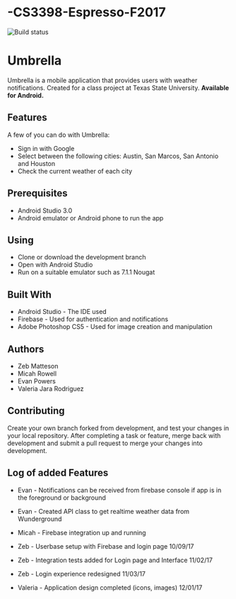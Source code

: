 # -CS3398-Espresso-F2017

![Build status](https://travis-ci.org/CS3398-Espresso-Noir/-CS3398-Espresso-F2017.svg?branch=master)

# **Umbrella**

Umbrella is a mobile application that provides users with weather notifications. Created for a class project at Texas State University.
**Available for Android.**

## **Features**

A few of you can do with Umbrella:

* Sign in with Google
* Select between the following cities: Austin, San Marcos, San Antonio and Houston
* Check the current weather of each city

## **Prerequisites**

* Android Studio 3.0
* Android emulator or Android phone to run the app

## **Using**

* Clone or download the development branch
* Open with Android Studio
* Run on a suitable emulator such as 7.1.1 Nougat

## **Built With**

* Android Studio - The IDE used
* Firebase - Used for authentication and notifications 
* Adobe Photoshop CS5 - Used for image creation and manipulation

## **Authors**

* Zeb Matteson
* Micah Rowell
* Evan Powers
* Valeria Jara Rodriguez 

## **Contributing**

Create your own branch forked from development, and test your changes in your local repository. After completing a task or feature, merge back with development and submit a pull request to merge your changes into development.

## **Log of added Features**

* Evan - Notifications can be received from firebase console if app is in the foreground or background
* Evan - Created API class to get realtime weather data from Wunderground
* Micah - Firebase integration up and running

* Zeb - Userbase setup with Firebase and login page 10/09/17
* Zeb - Integration tests added for Login page and Interface 11/02/17
* Zeb - Login experience redesigned 11/03/17

* Valeria - Application design completed (icons, images) 12/01/17 
